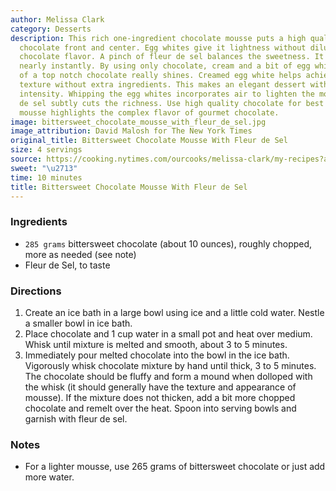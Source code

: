 ```yaml
---
author: Melissa Clark
category: Desserts
description: This rich one-ingredient chocolate mousse puts a high quality bittersweet
  chocolate front and center. Egg whites give it lightness without diluting the intense
  chocolate flavor. A pinch of fleur de sel balances the sweetness. It comes together
  nearly instantly. By using only chocolate, cream and a bit of egg white, the purity
  of a top notch chocolate really shines. Creamed egg white helps achieve a mousse-like
  texture without extra ingredients. This makes an elegant dessert with a deep chocolate
  intensity. Whipping the egg whites incorporates air to lighten the mousse. Fleur
  de sel subtly cuts the richness. Use high quality chocolate for best flavor. This
  mousse highlights the complex flavor of gourmet chocolate.
image: bittersweet_chocolate_mousse_with_fleur_de_sel.jpg
image_attribution: David Malosh for The New York Times
original_title: Bittersweet Chocolate Mousse With Fleur de Sel
size: 4 servings
source: https://cooking.nytimes.com/ourcooks/melissa-clark/my-recipes?action=click&module=byline&region=recipe%20page
sweet: "\u2713"
time: 10 minutes
title: Bittersweet Chocolate Mousse With Fleur de Sel
---
```

### Ingredients

* `285 grams` bittersweet chocolate (about 10 ounces), roughly chopped, more as needed (see note)
* Fleur de Sel, to taste

### Directions

1. Create an ice bath in a large bowl using ice and a little cold water. Nestle a smaller bowl in ice bath.
2. Place chocolate and 1 cup water in a small pot and heat over medium. Whisk until mixture is melted and smooth, about 3 to 5 minutes.
3. Immediately pour melted chocolate into the bowl in the ice bath. Vigorously whisk chocolate mixture by hand until thick, 3 to 5 minutes. The chocolate should be fluffy and form a mound when dolloped with the whisk (it should generally have the texture and appearance of mousse). If the mixture does not thicken, add a bit more chopped chocolate and remelt over the heat. Spoon into serving bowls and garnish with fleur de sel.

### Notes

- For a lighter mousse, use 265 grams of bittersweet chocolate or just add more water.